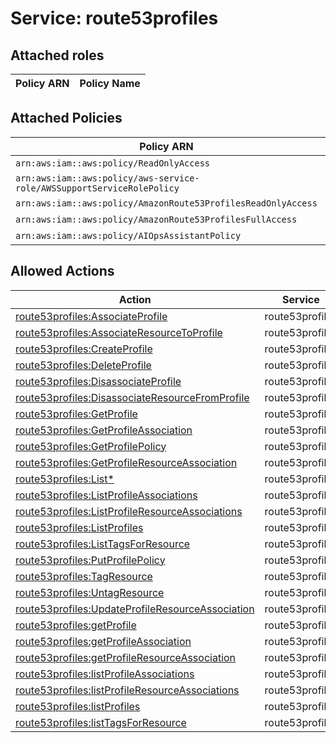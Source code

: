 # Service: route53profiles

## Attached roles

| Policy ARN | Policy Name |
|------------|-------------|
## Attached Policies

| Policy ARN | Policy Name |
|------------|-------------|
| `arn:aws:iam::aws:policy/ReadOnlyAccess` | [ReadOnlyAccess](../policies.md#readonlyaccess) |
| `arn:aws:iam::aws:policy/aws-service-role/AWSSupportServiceRolePolicy` | [AWSSupportServiceRolePolicy](../policies.md#awssupportservicerolepolicy) |
| `arn:aws:iam::aws:policy/AmazonRoute53ProfilesReadOnlyAccess` | [AmazonRoute53ProfilesReadOnlyAccess](../policies.md#amazonroute53profilesreadonlyaccess) |
| `arn:aws:iam::aws:policy/AmazonRoute53ProfilesFullAccess` | [AmazonRoute53ProfilesFullAccess](../policies.md#amazonroute53profilesfullaccess) |
| `arn:aws:iam::aws:policy/AIOpsAssistantPolicy` | [AIOpsAssistantPolicy](../policies.md#aiopsassistantpolicy) |

## Allowed Actions

| Action | Service |
|--------|---------|
| [route53profiles:AssociateProfile](../actions.md#route53profiles:associateprofile) | route53profiles |
| [route53profiles:AssociateResourceToProfile](../actions.md#route53profiles:associateresourcetoprofile) | route53profiles |
| [route53profiles:CreateProfile](../actions.md#route53profiles:createprofile) | route53profiles |
| [route53profiles:DeleteProfile](../actions.md#route53profiles:deleteprofile) | route53profiles |
| [route53profiles:DisassociateProfile](../actions.md#route53profiles:disassociateprofile) | route53profiles |
| [route53profiles:DisassociateResourceFromProfile](../actions.md#route53profiles:disassociateresourcefromprofile) | route53profiles |
| [route53profiles:GetProfile](../actions.md#route53profiles:getprofile) | route53profiles |
| [route53profiles:GetProfileAssociation](../actions.md#route53profiles:getprofileassociation) | route53profiles |
| [route53profiles:GetProfilePolicy](../actions.md#route53profiles:getprofilepolicy) | route53profiles |
| [route53profiles:GetProfileResourceAssociation](../actions.md#route53profiles:getprofileresourceassociation) | route53profiles |
| [route53profiles:List*](../actions.md#route53profiles:listall) | route53profiles |
| [route53profiles:ListProfileAssociations](../actions.md#route53profiles:listprofileassociations) | route53profiles |
| [route53profiles:ListProfileResourceAssociations](../actions.md#route53profiles:listprofileresourceassociations) | route53profiles |
| [route53profiles:ListProfiles](../actions.md#route53profiles:listprofiles) | route53profiles |
| [route53profiles:ListTagsForResource](../actions.md#route53profiles:listtagsforresource) | route53profiles |
| [route53profiles:PutProfilePolicy](../actions.md#route53profiles:putprofilepolicy) | route53profiles |
| [route53profiles:TagResource](../actions.md#route53profiles:tagresource) | route53profiles |
| [route53profiles:UntagResource](../actions.md#route53profiles:untagresource) | route53profiles |
| [route53profiles:UpdateProfileResourceAssociation](../actions.md#route53profiles:updateprofileresourceassociation) | route53profiles |
| [route53profiles:getProfile](../actions.md#route53profiles:getprofile) | route53profiles |
| [route53profiles:getProfileAssociation](../actions.md#route53profiles:getprofileassociation) | route53profiles |
| [route53profiles:getProfileResourceAssociation](../actions.md#route53profiles:getprofileresourceassociation) | route53profiles |
| [route53profiles:listProfileAssociations](../actions.md#route53profiles:listprofileassociations) | route53profiles |
| [route53profiles:listProfileResourceAssociations](../actions.md#route53profiles:listprofileresourceassociations) | route53profiles |
| [route53profiles:listProfiles](../actions.md#route53profiles:listprofiles) | route53profiles |
| [route53profiles:listTagsForResource](../actions.md#route53profiles:listtagsforresource) | route53profiles |